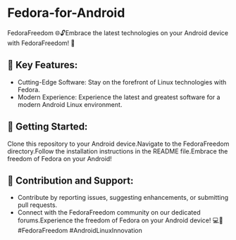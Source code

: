 # Fedora-for-Android
FedoraFreedom 🌐🔓Embrace the latest technologies on your Android device with FedoraFreedom! 🚀
## 🌟 Key Features:
- Cutting-Edge Software: Stay on the forefront of Linux technologies with Fedora.
- Modern Experience: Experience the latest and greatest software for a modern Android Linux environment.
## 🚀 Getting Started:
Clone this repository to your Android device.Navigate to the FedoraFreedom directory.Follow the installation instructions in the README file.Embrace the freedom of Fedora on your Android!
## 🤝 Contribution and Support:
- Contribute by reporting issues, suggesting enhancements, or submitting pull requests.
- Connect with the FedoraFreedom community on our dedicated forums.Experience the freedom of Fedora on your Android device! 💻📱 #FedoraFreedom #AndroidLinuxInnovation
